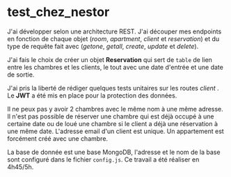 # test_chez_nestor

J'ai développer selon une architecture REST.
J'ai découper mes endpoints en fonction de chaque objet (*room*, *apartment*, *client* et *reservation*) et du type de requête fait avec (*getone*, *getall*, *create*, *update* et *delete*).

J'ai fais le choix de créer un objet **Reservation** qui sert de `table` de lien entre les chambres et les clients, le tout avec une date d'entrée et une date de sortie.

J'ai pris la liberté de rédiger quelques tests unitaires sur les routes _client_ .
Le **JWT** a été mis en place pour la protection des données.

Il ne peux pas y avoir 2 chambres avec le même nom à une même adresse. 
Il n'est pas possible de réserver une chambre qui est déjà occupé à une certaine date ou de loué une chambre si le client a déjà une réservation à une même date.
L'adresse email d'un client est unique.
Un appartement est forcément créé avec une chambre. 

La base de donnée est une base MongoDB, l'adresse et le nom de la base sont configuré dans le fichier `config.js`.
Ce travail a été réaliser en 4h45/5h. 

